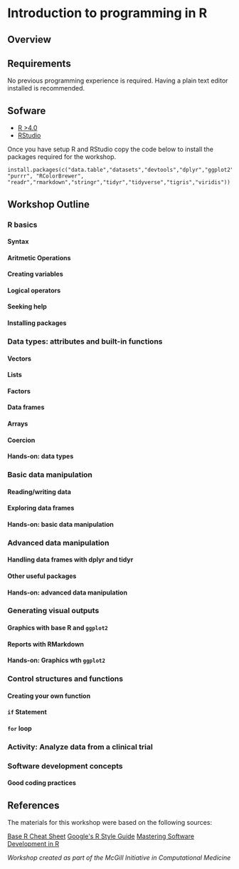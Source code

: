 # Introduction to programming in R

## Overview



## Requirements

No previous programming experience is required. Having a plain text editor installed is recommended.
   
## Sofware

* [R >4.0](https://www.r-project.org)
* [RStudio](https://www.rstudio.com/products/rstudio/download/)

Once you have setup R and RStudio copy the code below to install the packages required for the workshop.

```{r}
install.packages(c("data.table","datasets","devtools","dplyr","ggplot2","ggthemes","grid","gridExtra","knitr","magrittr","plotly","plyr", "purrr", "RColorBrewer", "readr","rmarkdown","stringr","tidyr","tidyverse","tigris","viridis"))
```

## Workshop Outline

### R basics
#### Syntax
#### Aritmetic Operations
#### Creating variables
#### Logical operators
#### Seeking help
#### Installing packages

### Data types: attributes and built-in functions
#### Vectors
#### Lists
#### Factors
#### Data frames
#### Arrays
#### Coercion
#### Hands-on: data types 

### Basic data manipulation
#### Reading/writing data
#### Exploring data frames
#### Hands-on: basic data manipulation

### Advanced data manipulation
#### Handling data frames with dplyr and tidyr
#### Other useful packages
#### Hands-on: advanced data manipulation 

### Generating visual outputs
#### Graphics with base R and `ggplot2`
#### Reports with RMarkdown
#### Hands-on: Graphics wth `ggplot2`

### Control structures and functions
#### Creating your own function
#### `if` Statement
#### `for` loop

### Activity: Analyze data from a clinical trial

### Software development concepts
#### Good coding practices

## References

The materials for this workshop were based on the following sources:

[Base R Cheat Sheet](https://iqss.github.io/dss-workshops/R/Rintro/base-r-cheat-sheet.pdf) 
[Google's R Style Guide](https://google.github.io/styleguide/Rguide.html) 
[Mastering Software Development in R](https://bookdown.org/rdpeng/RProgDA/) 


   
*Workshop created as part of the McGill Initiative in Computational Medicine*

